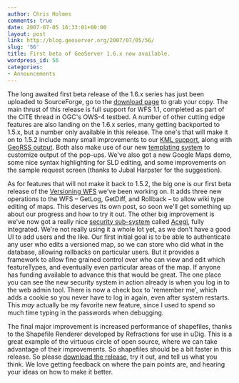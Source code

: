 ```yaml
---
author: Chris Holmes
comments: true
date: 2007-07-05 16:33:01+00:00
layout: post
link: http://blog.geoserver.org/2007/07/05/56/
slug: '56'
title: First beta of GeoServer 1.6.x now available.
wordpress_id: 56
categories:
- Announcements
---
```


The long awaited first beta release of the 1.6.x series has just been uploaded to SourceForge, go to the [download page](http://docs.codehaus.org/display/GEOS/Geoserver+1.6-beta1) to grab your copy.  The main thrust of this release is full support for WFS 1.1, completed as part of the CITE thread in OGC's OWS-4 testbed.  A number of other cutting edge features are also landing on the 1.6.x series, many getting backported to 1.5.x, but a number only available in this release.  The one's that will make it on to 1.5.2 include many small improvements to our [KML support](http://docs.codehaus.org/display/GEOSDOC/Google+Earth), along with [GeoRSS output](http://docs.codehaus.org/display/GEOSDOC/GeoRSS).  Both also make use of our new [templating system](http://docs.codehaus.org/display/GEOSDOC/KML+Placemark+Templates) to customize output of the pop-ups.  We've also got a new Google Maps demo, some nice syntax highlighting for SLD editing, and some improvements on the sample request screen (thanks to Jubal Harpster for the suggestion).

As for features that will not make it back to 1.5.2, the big one is our first beta release of the [Versioning WFS](http://docs.codehaus.org/display/GEOS/Versioning+WFS) we've been working on.  It adds three new operations to the WFS – GetLog, GetDiff, and Rollback – to allow wiki type editing of maps.  This deserves its own post, so soon we'll get something up about our progress and how to try it out.  The other big improvement is we've now got a really nice [security sub-system](http://docs.codehaus.org/display/GEOS/GSIP+16+-+Security+subsystem) called [Acegi](http://www.acegisecurity.org/), fully integrated.  We're not really using it a whole lot yet, as we don't have a good UI to add users and the like.  Our first initial goal is to be able to authenticate any user who edits a versioned map, so we can store who did what in the database, allowing rollbacks on particular users.  But it provides a framework to allow fine grained control over who can view and edit which featureTypes, and eventually even particular areas of the map.  If anyone has funding available to advance this that would be great.  The one place you can see the new security system in action already is when you log in to the web admin tool.  There is now a check box to 'remember me', which adds a cookie so you never have to log in again, even after system restarts.  This _may_ actually be my favorite new feature, since I used to spend so much time typing in the passwords when debugging.

The final major improvement is increased performance of shapefiles, thanks to the Shapefile Renderer developed by Refractions for use in uDig.  This is a great example of the virtuous circle of open source, where we can take advantage of their improvements.  So shapefiles should be a bit faster in this release.  So please [download the release](http://docs.codehaus.org/display/GEOS/Geoserver+1.6-beta1), try it out, and tell us what you think.  We love getting feedback on where the pain points are, and hearing your ideas on how to make it better.
